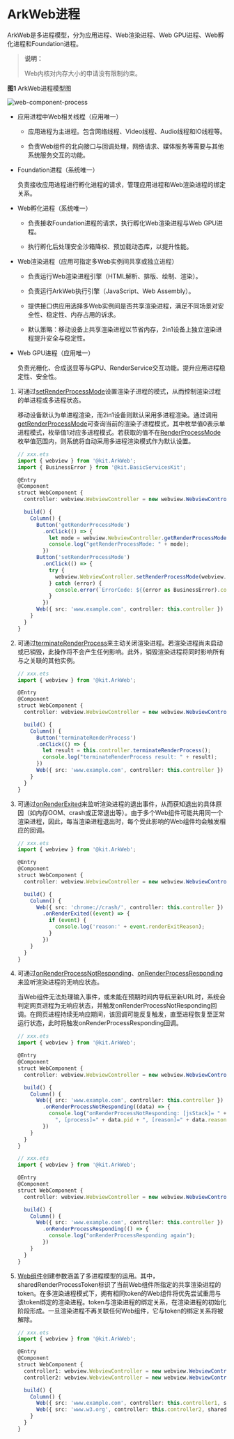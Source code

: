 # ArkWeb进程

ArkWeb是多进程模型，分为应用进程、Web渲染进程、Web GPU进程、Web孵化进程和Foundation进程。

> **说明：**
>
> Web内核对内存大小的申请没有限制约束。

**图1** ArkWeb进程模型图

![web-component-process](figures/arkweb_component_process.png)

- 应用进程中Web相关线程（应用唯一）

  - 应用进程为主进程。包含网络线程、Video线程、Audio线程和IO线程等。

  - 负责Web组件的北向接口与回调处理，网络请求、媒体服务等需要与其他系统服务交互的功能。

- Foundation进程（系统唯一）

  负责接收应用进程进行孵化进程的请求，管理应用进程和Web渲染进程的绑定关系。

- Web孵化进程（系统唯一）

  - 负责接收Foundation进程的请求，执行孵化Web渲染进程与Web GPU进程。

  - 执行孵化后处理安全沙箱降权、预加载动态库，以提升性能。

- Web渲染进程（应用可指定多Web实例间共享或独立进程）

  - 负责运行Web渲染进程引擎（HTML解析、排版、绘制、渲染）。

  - 负责运行ArkWeb执行引擎（JavaScript、Web Assembly）。

  - 提供接口供应用选择多Web实例间是否共享渲染进程，满足不同场景对安全性、稳定性、内存占用的诉求。

  - 默认策略：移动设备上共享渲染进程以节省内存，2in1设备上独立渲染进程提升安全与稳定性。

- Web GPU进程（应用唯一）

  负责光栅化、合成送显等与GPU、RenderService交互功能。提升应用进程稳定性、安全性。

1. 可通过[setRenderProcessMode](../reference/apis-arkweb/arkts-apis-webview-WebviewController.md#setrenderprocessmode12)设置渲染子进程的模式，从而控制渲染过程的单进程或多进程状态。

   移动设备默认为单进程渲染，而2in1设备则默认采用多进程渲染。通过调用[getRenderProcessMode](../reference/apis-arkweb/arkts-apis-webview-WebviewController.md#getrenderprocessmode12)可查询当前的渲染子进程模式，其中枚举值0表示单进程模式，枚举值1对应多进程模式。若获取的值不在[RenderProcessMode](../reference/apis-arkweb/arkts-apis-webview-e.md#renderprocessmode12)枚举值范围内，则系统将自动采用多进程渲染模式作为默认设置。

   ```ts
   // xxx.ets
   import { webview } from '@kit.ArkWeb';
   import { BusinessError } from '@kit.BasicServicesKit';

   @Entry
   @Component
   struct WebComponent {
     controller: webview.WebviewController = new webview.WebviewController();

     build() {
       Column() {
         Button('getRenderProcessMode')
           .onClick(() => {
             let mode = webview.WebviewController.getRenderProcessMode();
             console.log("getRenderProcessMode: " + mode);
           })
         Button('setRenderProcessMode')
           .onClick(() => {
             try {
               webview.WebviewController.setRenderProcessMode(webview.RenderProcessMode.MULTIPLE);
             } catch (error) {
               console.error(`ErrorCode: ${(error as BusinessError).code},  Message: ${(error as     BusinessError).message}`);
             }
           })
         Web({ src: 'www.example.com', controller: this.controller })
       }
     }
   }
   ```

2. 可通过[terminateRenderProcess](../reference/apis-arkweb/arkts-apis-webview-WebviewController.md#terminaterenderprocess12)来主动关闭渲染进程。若渲染进程尚未启动或已销毁，此操作将不会产生任何影响。此外，销毁渲染进程将同时影响所有与之关联的其他实例。

   ```ts
   // xxx.ets
   import { webview } from '@kit.ArkWeb';
   
   @Entry
   @Component
   struct WebComponent {
     controller: webview.WebviewController = new webview.WebviewController();
   
     build() {
       Column() {
         Button('terminateRenderProcess')
         .onClick(() => {
           let result = this.controller.terminateRenderProcess();
           console.log("terminateRenderProcess result: " + result);
         })
         Web({ src: 'www.example.com', controller: this.controller })
       }
     }
   }
   ```

3. 可通过[onRenderExited](../reference/apis-arkweb/arkts-basic-components-web-events.md#onrenderexited9)来监听渲染进程的退出事件，从而获知退出的具体原因（如内存OOM、crash或正常退出等）。由于多个Web组件可能共用同一个渲染进程，因此，每当渲染进程退出时，每个受此影响的Web组件均会触发相应的回调。

   ```ts
   // xxx.ets
   import { webview } from '@kit.ArkWeb';
   
   @Entry
   @Component
   struct WebComponent {
     controller: webview.WebviewController = new webview.WebviewController();
   
     build() {
       Column() {
         Web({ src: 'chrome://crash/', controller: this.controller })
           .onRenderExited((event) => {
             if (event) {
               console.log('reason:' + event.renderExitReason);
             }
           })
       }
     }
   }
   ```

4. 可通过[onRenderProcessNotResponding](../reference/apis-arkweb/arkts-basic-components-web-events.md#onrenderprocessnotresponding12)、[onRenderProcessResponding](../reference/apis-arkweb/arkts-basic-components-web-events.md#onrenderprocessresponding12)来监听渲染进程的无响应状态。

   当Web组件无法处理输入事件，或未能在预期时间内导航至新URL时，系统会判定网页进程为无响应状态，并触发onRenderProcessNotResponding回调。在网页进程持续无响应期间，该回调可能反复触发，直至进程恢复至正常运行状态，此时将触发onRenderProcessResponding回调。

   ```ts
   // xxx.ets
   import { webview } from '@kit.ArkWeb';
   
   @Entry
   @Component
   struct WebComponent {
     controller: webview.WebviewController = new webview.WebviewController();
   
     build() {
       Column() {
         Web({ src: 'www.example.com', controller: this.controller })
           .onRenderProcessNotResponding((data) => {
             console.log("onRenderProcessNotResponding: [jsStack]= " + data.jsStack +
               ", [process]=" + data.pid + ", [reason]=" + data.reason);
           })
       }
     }
   }
   ```

   ```ts
   // xxx.ets
   import { webview } from '@kit.ArkWeb';
   
   @Entry
   @Component
   struct WebComponent {
     controller: webview.WebviewController = new webview.WebviewController();
   
     build() {
       Column() {
         Web({ src: 'www.example.com', controller: this.controller })
           .onRenderProcessResponding(() => {
             console.log("onRenderProcessResponding again");
           })
       }
     }
   }
   ```

5. [Web组件](../reference/apis-arkweb/arkts-basic-components-web.md)创建参数涵盖了多进程模型的运用。其中，sharedRenderProcessToken标识了当前Web组件所指定的共享渲染进程的token。在多渲染进程模式下，拥有相同token的Web组件将优先尝试重用与该token绑定的渲染进程。token与渲染进程的绑定关系，在渲染进程的初始化阶段形成。一旦渲染进程不再关联任何Web组件，它与token的绑定关系将被解除。

   ```ts
   // xxx.ets
   import { webview } from '@kit.ArkWeb';
   
   @Entry
   @Component
   struct WebComponent {
     controller1: webview.WebviewController = new webview.WebviewController();
     controller2: webview.WebviewController = new webview.WebviewController();
   
     build() {
       Column() {
         Web({ src: 'www.example.com', controller: this.controller1, sharedRenderProcessToken: "111" })
         Web({ src: 'www.w3.org', controller: this.controller2, sharedRenderProcessToken: "111" })
       }
     }
   }
   ```